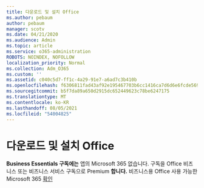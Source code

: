 ```yaml
---
title: 다운로드 및 설치 Office
ms.author: pebaum
author: pebaum
manager: scotv
ms.date: 04/21/2020
ms.audience: Admin
ms.topic: article
ms.service: o365-administration
ROBOTS: NOINDEX, NOFOLLOW
localization_priority: Normal
ms.collection: Adm_O365
ms.custom: ''
ms.assetid: c040c5d7-ff1c-4a29-91e7-a6ad7c3b410b
ms.openlocfilehash: f6306811fad43af92e195467703b6cc1416ca7d6d6e6fcde56901e895f8c8239
ms.sourcegitcommit: b5f7da89a650d2915dc652449623c78be6247175
ms.translationtype: MT
ms.contentlocale: ko-KR
ms.lasthandoff: 08/05/2021
ms.locfileid: "54004825"
---
```

# <a name="download-and-install-office"></a>다운로드 및 설치 Office

**Business Essentials 구독에는** 앱의 Microsoft 365 없습니다. 구독을 Office 비즈니스 또는 비즈니스 서비스 구독으로  Premium **합니다.** 비즈니스용 Office 사용 가능한 Microsoft 365 [확인](https://products.office.com/compare-all-microsoft-office-products?tab=2)
  

